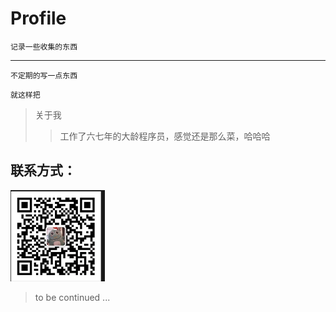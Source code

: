 # Profile

```
记录一些收集的东西
``` 
***

```后面有机会的话，
不定期的写一点东西
```

```
就这样把
```
> 关于我
>> 工作了六七年的大龄程序员，感觉还是那么菜，哈哈哈

## 联系方式：
<img src="./images/card.jpg" style="width: 30%;">

> to be continued ...



   
        




   
        


